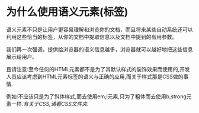 # 为什么使用语义元素(标签)

语义元素不只是让用户更容易理解和浏览你的文档，而且将来某些自动系统还可以利用这些恰当的标签，从你的文档中提取信息以及文档中提到的有用参数。

我们再一次强调，提供给浏览器的语义信息越多，浏览器就可以越好地把这些信息展示给用户。

且请注意:<time datatime="2020-4-30">至今</time>任何的HTML元素都不是为了其默认样式的装饰效果而使用的,开发人员应该考虑到HTML元素标签的语义与正确的应用,而关于样式那是CSS做的事情.

例如:不应该只是为了斜体样式,而去使用em,i元素,只为了粗体而去使用b,strong元素一样.*有关于CSS,请看CSS文件夹.*
